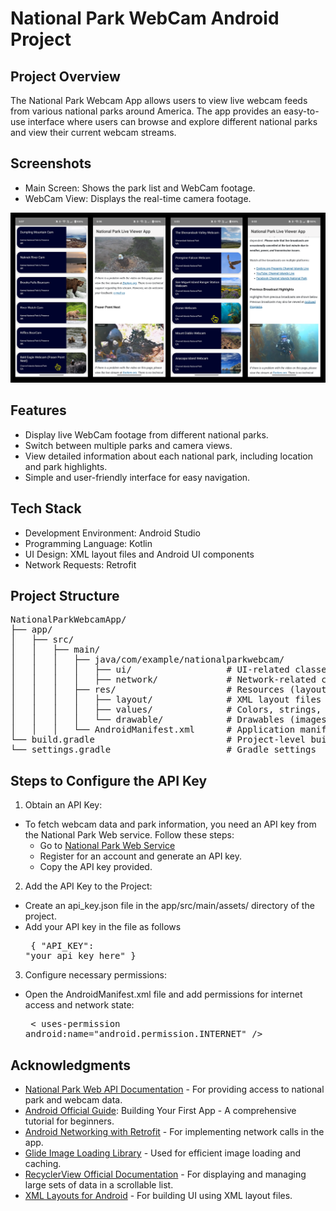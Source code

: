 # National Park WebCam Android Project
## Project Overview
The National Park Webcam App allows users to view live webcam feeds from various national parks around America. The app provides an easy-to-use interface where users can browse and explore different national parks and view their current webcam streams.

## Screenshots
- Main Screen: Shows the park list and WebCam footage.
- WebCam View: Displays the real-time camera footage.

![Main Screen](screenshots/screenshot.png)
## Features
- Display live WebCam footage from different national parks.
- Switch between multiple parks and camera views.
- View detailed information about each national park, including location and park highlights.
- Simple and user-friendly interface for easy navigation.

## Tech Stack
- Development Environment: Android Studio
- Programming Language: Kotlin
- UI Design: XML layout files and Android UI components
- Network Requests: Retrofit

## Project Structure
<pre>
NationalParkWebcamApp/
├── app/
│   ├── src/
│   │   ├── main/
│   │   │   ├── java/com/example/nationalparkwebcam/
│   │   │   │   ├── ui/                  # UI-related classes (Activities, Fragments)
│   │   │   │   ├── network/             # Network-related classes (API service, Retrofit)
│   │   │   ├── res/                     # Resources (layouts, strings, images, etc.)
│   │   │   │   ├── layout/              # XML layout files
│   │   │   │   ├── values/              # Colors, strings, styles
│   │   │   │   └── drawable/            # Drawables (images)
│   │   │   └── AndroidManifest.xml      # Application manifest
└── build.gradle                         # Project-level build configuration
└── settings.gradle                      # Gradle settings
</pre>

## Steps to Configure the API Key

1. Obtain an API Key:
- To fetch webcam data and park information, you need an API key from the National Park Web service. 
    Follow these steps:
    - Go to [National Park Web Service](https://www.nps.gov/subjects/developer/guides.htm)
    - Register for an account and generate an API key.
    - Copy the API key provided.


2. Add the API Key to the Project:
- Create an api_key.json file in the app/src/main/assets/ directory of the project.
- Add your API key in the file as follows<pre>
{
  "API_KEY": "your_api_key_here"
}
</pre>


3. Configure necessary permissions:
- Open the AndroidManifest.xml file and add permissions for internet access and network state:<pre>
   < uses-permission android:name="android.permission.INTERNET" />
</pre>

## Acknowledgments
- [National Park Web API Documentation](https://www.nps.gov/subjects/developer/api-documentation.htm) - For providing access to national park and webcam data.
- [Android Official Guide](https://developer.android.com/codelabs/basic-android-kotlin-compose-first-app#7): Building Your First App - A comprehensive tutorial for beginners.
- [Android Networking with Retrofit](https://developer.android.com/codelabs/basic-android-kotlin-compose-getting-data-internet#7) - For implementing network calls in the app.
- [Glide Image Loading Library](https://github.com/codepath/android_guides/wiki/Displaying-Images-with-the-Glide-Library) - Used for efficient image loading and caching.
- [RecyclerView Official Documentation](https://developer.android.com/reference/kotlin/androidx/recyclerview/widget/RecyclerView) - For displaying and managing large sets of data in a scrollable list.
- [XML Layouts for Android](https://developer.android.com/develop/ui/views/layout/declaring-layout) - For building UI using XML layout files.